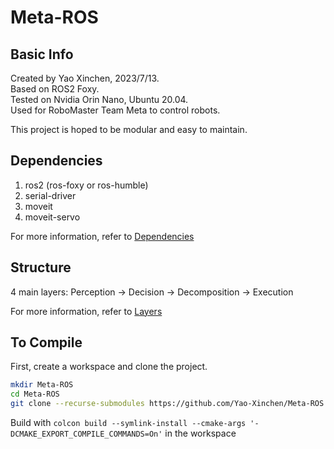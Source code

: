 # Meta-ROS

## Basic Info

Created by Yao Xinchen, 2023/7/13. \
Based on ROS2 Foxy. \
Tested on Nvidia Orin Nano, Ubuntu 20.04. \
Used for RoboMaster Team Meta to control robots.

This project is hoped to be modular and easy to maintain.

## Dependencies

1. ros2 (ros-foxy or ros-humble)
2. serial-driver
3. moveit
4. moveit-servo

For more information, refer to [Dependencies](dependencies.md)

## Structure

4 main layers: Perception -> Decision -> Decomposition -> Execution

For more information, refer to [Layers](layers.md)

## To Compile

First, create a workspace and clone the project.

```Bash
mkdir Meta-ROS
cd Meta-ROS
git clone --recurse-submodules https://github.com/Yao-Xinchen/Meta-ROS src
```

Build with ```colcon build --symlink-install --cmake-args '-DCMAKE_EXPORT_COMPILE_COMMANDS=On'``` in the workspace